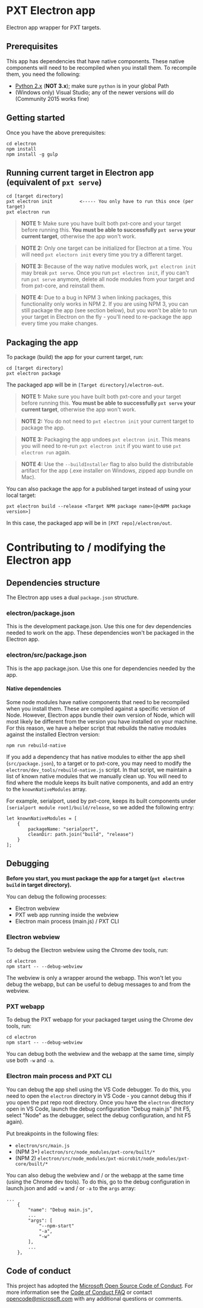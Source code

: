 # PXT Electron app

Electron app wrapper for PXT targets.

## Prerequisites
This app has dependencies that have native components. These native components will need to be recompiled when you install them. To recompile them, you need the following: 
- [Python 2.x](https://www.python.org/downloads/) (__NOT 3.x__); make sure `python` is in your global Path
- (Windows only) Visual Studio; any of the newer versions will do (Community 2015 works fine)

## Getting started
Once you have the above prerequisites:
```
cd electron
npm install
npm install -g gulp
```

## Running current target in Electron app (equivalent of `pxt serve`)
```
cd [target directory]
pxt electron init          <----- You only have to run this once (per target)
pxt electron run
```

> **NOTE 1:** Make sure you have built both pxt-core and your target before running this. **You must be able to successfully `pxt serve` your current target**, otherwise the app won't work.

> **NOTE 2:** Only one target can be initialized for Electron at a time. You will need `pxt electorn init` every time you try a different target. 

> **NOTE 3:** Because of the way native modules work, `pxt electron init` may break `pxt serve`.
Once you run `pxt electron init`, if you can't run `pxt serve` anymore, delete all node modules from your target and from pxt-core, and reinstall them.

> **NOTE 4:** Due to a bug in NPM 3 when linking packages, this functionality only works in NPM 2.
If you are using NPM 3, you can still package the app (see section below), but you won't be able to run your target in Electron on the fly - you'll need to re-package the app every time you make changes.

## Packaging the app
To package (build) the app for your current target, run:
```
cd [target directory]
pxt electron package
```

The packaged app will be in `[Target directory]/electron-out`.

> **NOTE 1:** Make sure you have built both pxt-core and your target before running this. **You must be able to successfully `pxt serve` your current target**, otherwise the app won't work.

> **NOTE 2:** You do not need to `pxt electron init` your current target to package the app.

> **NOTE 3:** Packaging the app undoes `pxt electron init`. This means you will need to re-run `pxt electron init` if you want to use `pxt electron run` again.

> **NOTE 4:** Use the `--buildInstaller` flag to also build the distributable artifact for the app (.exe installer on Windows, zipped app bundle on Mac).

You can also package the app for a published target instead of using your local target:
```
pxt electron build --release <Target NPM package name>[@<NPM package version>]
```

In this case, the packaged app will be in `[PXT repo]/electron/out`.

# Contributing to / modifying the Electron app

## Dependencies structure
The Electron app uses a dual `package.json` structure.

### electron/package.json
This is the development package.json. Use this one for dev dependencies needed to work on the app. These dependencies won't be packaged in the Electron app.

### electron/src/package.json
This is the app package.json. Use this one for dependencies needed by the app.

#### Native dependencies
Some node modules have native components that need to be recompiled when you install them. These are compiled against a specific version of Node.
However, Electron apps bundle their own version of Node, which will most likely be different from the version you have installed on your machine.
For this reason, we have a helper script that rebuilds the native modules against the installed Electron version:
```
npm run rebuild-native
```

If you add a dependency that has native modules to either the app shell (`src/package.json`), to a target or to pxt-core, you may need to modify the `electron/dev_tools/rebuild-native.js` script.
In that script, we maintain a list of known native modules that we manually clean up. You will need to find where the module keeps its built native components, and add an entry to the `knownNativeModules` array.

For example, serialport, used by pxt-core, keeps its built components under `[serialport module root]/build/release`, so we added the following entry:
```
let knownNativeModules = [
    {
        packageName: "serialport",
        cleanDir: path.join("build", "release")
    }
];
```

## Debugging
**Before you start, you must package the app for a target (`pxt electron build` in target directory).**

You can debug the following processes:
- Electron webview
- PXT web app running inside the webview
- Electron main process (main.js) / PXT CLI

### Electron webview
To debug the Electron webview using the Chrome dev tools, run:
```
cd electron
npm start -- --debug-webview
```

The webview is only a wrapper around the webapp. This won't let you debug the webapp, but can be useful to debug messages to and from the webview.

### PXT webapp
To debug the PXT webapp for your packaged target using the Chrome dev tools, run:
```
cd electron
npm start -- --debug-webview
```

You can debug both the webview and the webapp at the same time, simply use both `-w` and `-a`.

### Electron main process and PXT CLI
You can debug the app shell using the VS Code debugger. To do this, you need to open the `electron` directory in VS Code - you cannot debug this if you open the pxt repo root directory.
Once you have the `electron` directory open in VS Code, launch the debug configuration "Debug main.js" (hit F5, select "Node" as the debugger, select the debug configuration, and hit F5 again).

Put breakpoints in the following files:
- `electron/src/main.js`
- (NPM 3+) `electron/src/node_modules/pxt-core/built/*`
- (NPM 2) `electron/src/node_modules/pxt-microbit/node_modules/pxt-core/built/*`

You can also debug the webview and / or the webapp at the same time (using the Chrome dev tools). To do this, go to the debug configuration in launch.json and add `-w` and / or `-a` to the `args` array:
```
...
    {
        "name": "Debug main.js",
        ...
        "args": [
            "--npm-start"
            "-a",
            "-w"
        ],
        ...
    },
```

## Code of conduct
This project has adopted the [Microsoft Open Source Code of Conduct](https://opensource.microsoft.com/codeofconduct/). For more information see the [Code of Conduct FAQ](https://opensource.microsoft.com/codeofconduct/faq/) or contact [opencode@microsoft.com](mailto:opencode@microsoft.com) with any additional questions or comments.
